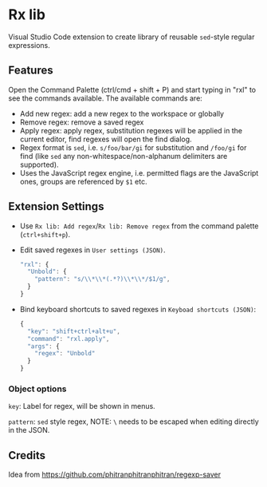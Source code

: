 # Rx lib

Visual Studio Code extension to create library of reusable `sed`-style regular expressions.

## Features

Open the Command Palette (ctrl/cmd + shift + P) and start typing in "rxl" to see the commands available. The available commands are:

- Add new regex: add a new regex to the workspace or globally
- Remove regex: remove a saved regex
- Apply regex: apply regex, substitution regexes will be applied in the current editor, find regexes will open the find dialog.
- Regex format is `sed`, i.e. `s/foo/bar/gi` for substitution and `/foo/gi` for find (like `sed` any non-whitespace/non-alphanum delimiters are supported).
- Uses the JavaScript regex engine, i.e. permitted flags are the JavaScript ones, groups are referenced by `$1` etc.

## Extension Settings

- Use `Rx lib: Add regex`/`Rx lib: Remove regex` from the command palette (`ctrl+shift+p`).
- Edit saved regexes in `User settings (JSON)`.
  ```js
  "rxl": {
    "Unbold": {
      "pattern": "s/\\*\\*(.*?)\\*\\*/$1/g",
    }
  }  
  ```

- Bind keyboard shortcuts to saved regexes in `Keyboad shortcuts (JSON)`:
  ```js
  {
    "key": "shift+ctrl+alt+u",
    "command": "rxl.apply",
    "args": {
      "regex": "Unbold"
    }
  }
  ```

### Object options

`key`: Label for regex, will be shown in menus.

`pattern`: `sed` style regex, NOTE: `\` needs to be escaped when editing directly in the JSON.

## Credits

Idea from <https://github.com/phitranphitranphitran/regexp-saver>

